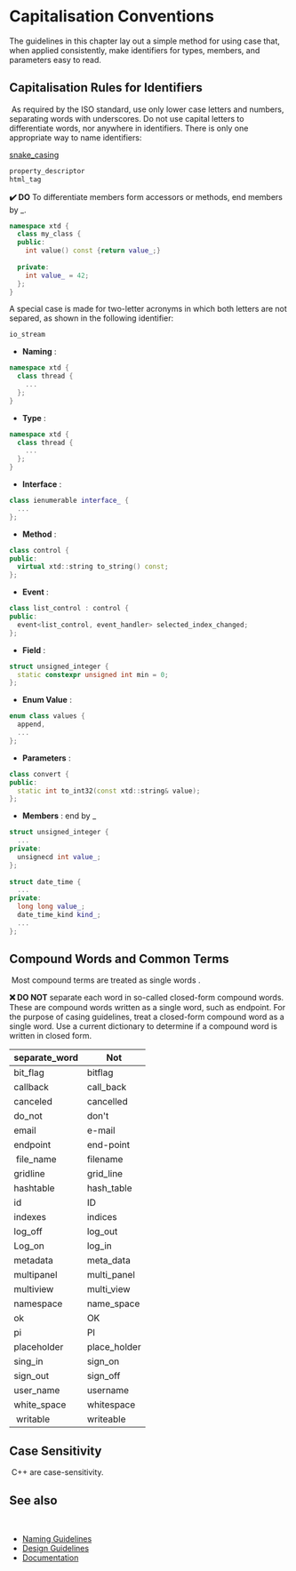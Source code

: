 # Capitalisation Conventions 

The guidelines in this chapter lay out a simple method for using case that, when applied consistently, make identifiers for types, members, and parameters easy to read.
 
## Capitalisation Rules for Identifiers
​
​As required by the ISO standard, use only lower case letters and numbers, separating words with underscores. Do not use capital letters to differentiate words, nor anywhere in identifiers. There is only one appropriate way to name identifiers:

[snake_casing](https://en.wikipedia.org/wiki/Snake_case)

```cpp
​​property_descriptor
html_tag
```

**✔️ DO** To differentiate members form accessors or methods, end members by _.


```cpp
namespace xtd {
  class my_class {
  public:
    int value() const {return value_;}
  
  private:
    int value_ = 42;
  };
}
```

A special case is made for two-letter acronyms in which both letters are not separed, as shown in the following identifier:

```cpp
io_stream
```

* **Naming** :

```cpp
namespace xtd {
  class thread {
    ...
  };
}
```

* **Type** :

```cpp
namespace xtd {
  class thread {
    ...
  };
}
```

* **Interface** :

```cpp
class ienumerable interface_ {
  ...
};
```

* **Method** :

```cpp
class control {
public:
  virtual xtd::string to_string() const;
};
```

* **Event** :

```cpp
class list_control : control {
public:
  event<list_control, event_handler> selected_index_changed;
};
```

* **Field** :

```cpp
struct unsigned_integer {
  static constexpr unsigned int min = 0;
};
```

* **Enum Value** :

```cpp
enum class values {
  append,
  ...
};
```

* **Parameters** :

```cpp
class convert {
public:
  static int to_int32(const xtd::string& value);
};
```

* **Members** : end by _

```cpp
struct unsigned_integer {
  ...
private:
  unsignecd int value_;
};
 
struct date_time {
  ...
private:
  long long value_;
  date_time_kind kind_;
  ...
};
```

## Compound Words and Common Terms
​
Most compound terms are treated as single words .
 
**❌ DO NOT** separate each word in so-called closed-form compound words.
​
These are compound words written as a single word, such as endpoint. For the purpose of casing guidelines, treat a closed-form compound word as a single word. Use a current dictionary to determine if a compound word is written in closed form. ​​

| separate_word | Not          |
| ------------- | ------------ |
| bit_flag      | bitflag      |
| callback      | call_back    |
| canceled      | cancelled    |
| do_not        | don't        |
| email         | e-mail       |
| endpoint      | end-point    |
| file_name     | filename     |
| gridline      | grid_line    |
| hashtable     | hash_table   |
| id            | ID           |
| indexes       | indices      |
| log_off       | log_out      |
| Log_on        | log_in       |
| metadata      | meta_data    |
| multipanel    | multi_panel  |
| multiview     | multi_view   |
| namespace     | name_space   |
| ok            | OK           |
| pi            | PI           |
| placeholder   | place_holder |
| sing_in       | sign_on      |
| sign_out      | sign_off     |
| user_name     | username     |
| white_space   | whitespace   |
| writable      | writeable    |

## Case Sensitivity
​
C++ are case-sensitivity.
 
## See also
​
* [Naming Guidelines](/docs/documentation/design_guidelines/naming_guidelines)
* [Design Guidelines](/docs/documentation/design_guidelines)
* [Documentation](/docs/documentation)
